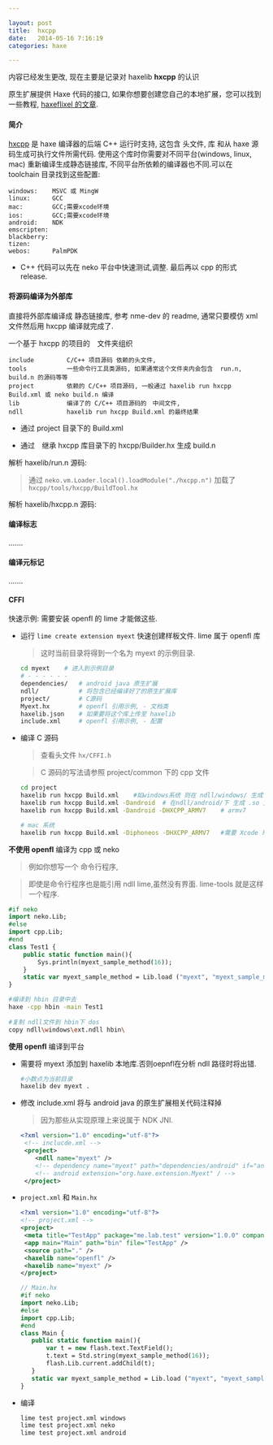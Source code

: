 ```yaml
---

layout: post
title:  hxcpp
date:   2014-05-16 7:16:19
categories: haxe

---
```


内容已经发生更改, 现在主要是记录对 haxelib **hxcpp** 的认识

原生扩展提供 Haxe 代码的接口, 如果你想要创建您自己的本地扩展，您可以找到一些教程, [haxeflixel 的文章](http://haxeflixel.com/documentation/native-extensions/).

<!-- more -->


#### 简介

[hxcpp](https://github.com/HaxeFoundation/hxcpp) 是 haxe 编译器的后端 C++ 运行时支持, 这包含 头文件, 库 和从 haxe 源码生成可执行文件所需代码. 使用这个库时你需要对不同平台(windows, linux, mac) 重新编译生成静态链接库, 不同平台所依赖的编译器也不同.可以在 toolchain 目录找到这些配置:

```
windows:	MSVC 或 MingW
linux:		GCC
mac:		GCC;需要xcode环境
ios:		GCC;需要xcode环境
android:	NDK
emscripten:		
blackberry:
tizen:
webos:		PalmPDK
```

 * C++ 代码可以先在 neko 平台中快速测试,调整. 最后再以 cpp 的形式 release.



#### 将源码编译为外部库

直接将外部库编译成 静态链接库, 参考 nme-dev 的 readme, 通常只要模仿 xml 文件然后用 hxcpp 编译就完成了.


一个基于 hxcpp 的项目的　文件夹组织

```
include			C/C++ 项目源码 依赖的头文件,
tools			一些命令行工具类源码, 如果通常这个文件夹内会包含  run.n, build.n 的源码等等
project			依赖的 C/C++ 项目源码, 一般通过 haxelib run hxcpp Build.xml 或 neko build.n 编译
lib				编译了的 C/C++ 项目源码的　中间文件,
ndll 			haxelib run hxcpp Build.xml 的最终结果
```

 * 通过 project 目录下的 Build.xml

 * 通过　继承 hxcpp 库目录下的 hxcpp/Builder.hx 生成 build.n

解析 haxelib/run.n 源码:

 > 通过 `neko.vm.Loader.local().loadModule("./hxcpp.n")` 加载了 `hxcpp/tools/hxcpp/BuildTool.hx`

解析 haxelib/hxcpp.n 源码:


#### 编译标志

.......

#### 编译元标记

.......

#### CFFI

快速示例: 需要安装 openfl 的 lime 才能做这些.

 * 运行 `lime create extension myext` 快速创建样板文件. lime 属于 openfl 库

	> 这时当前目录将得到一个名为 myext 的示例目录.

	```bash
	cd myext	# 进入到示例目录
	# - - - - - -
	dependencies/	# android java 原生扩展
	ndll/			# 将包含已经编译好了的原生扩展库 
	project/		# C源码
	Myext.hx		# openfl 引用示例, - 文档类
	haxelib.json	# 如果要将这个库上传至 haxelib 
	include.xml		# openfl 引用示例, - 配置
	```

 * 编译 C 源码

	> 查看头文件 `hx/CFFI.h`

	> C 源码的写法请参照 project/common 下的 cpp 文件

	 ```bash
	 cd project
	 haxelib run hxcpp Build.xml	#如windows系统 则在 ndll/windows/ 生成 .ndll 文件	
	 haxelib run hxcpp Build.xml -Dandroid	# 在ndll/android/下 生成 .so 文件
	 haxelib run hxcpp Build.xml -Dandroid -DHXCPP_ARMV7	# armv7 
	
	 # mac 系统
	 haxelib run hxcpp Build.xml -Diphoneos -DHXCPP_ARMV7	#需要 Xcode 环境
	 ```
 
**不使用 openfl** 编译为 cpp 或 neko

 > 例如你想写一个 命令行程序, 

 > 即使是命令行程序也是能引用 ndll lime,虽然没有界面. lime-tools 就是这样一个程序.
 
```haxe
#if neko
import neko.Lib;
#else
import cpp.Lib;
#end
class Test1 {
	public static function main(){
		Sys.println(myext_sample_method(16));
	}
	static var myext_sample_method = Lib.load ("myext", "myext_sample_method", 1);
}
```

```bash
#编译到 hbin 目录中去
haxe -cpp hbin -main Test1
	
#复制 ndll文件到 hbin下 dos
copy ndll\windows\ext.ndll hbin\
```
 

**使用 openfl** 编译到平台 

 * 需要将 myext 添加到 haxelib 本地库.否则oepnfl在分析 ndll 路径时将出错.
 
	 ```bash
	 #小数点为当前目录
	 haxelib dev myext .
	 ``` 
 
 * 修改 include.xml 将与 android java 的原生扩展相关代码注释掉

	> 因为那些从实现原理上来说属于 NDK JNI.

	```xml
	<?xml version="1.0" encoding="utf-8"?>
	 <!-- inclucde.xml -->
	 <project>
		<ndll name="myext" />
		<!-- dependency name="myext" path="dependencies/android" if="android" / -->
		<!-- android extension="org.haxe.extension.Myext" / -->
	 </project>
	```

 * `project.xml` 和 `Main.hx`
 
	 ```xml
	 <?xml version="1.0" encoding="utf-8"?>
	 <!-- project.xml -->
	 <project>
	  <meta title="TestApp" package="me.lab.test" version="1.0.0" company="R.U.N" />
	  <app main="Main" path="bin" file="TestApp" />
	  <source path="." />
	  <haxelib name="openfl" />
	  <haxelib name="myext" />
	 </project>
	 ```
 
	 ```haxe
	 // Main.hx
	 #if neko
	 import neko.Lib;
	 #else
	 import cpp.Lib;
	 #end
	 class Main {	
		public static function main(){	
			var t = new flash.text.TextField();
			t.text = Std.string(myext_sample_method(16));
			flash.Lib.current.addChild(t);
		}
		static var myext_sample_method = Lib.load ("myext", "myext_sample_method", 1);
	 }
	 ```

 * 编译

	 ```bash
	 lime test project.xml windows
	 lime test project.xml neko
	 lime test project.xml android
	 ```
	



